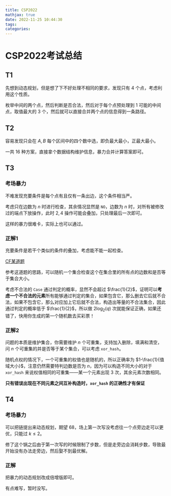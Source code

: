 ```yaml
---
title: CSP2022
mathjax: true
date: 2022-11-25 10:44:30
tags:
categories:
---
```


# CSP2022考试总结

## T1

先想到动态规划，但是想了下不好处理不相同的要求，发现只有 $4$ 个点，考虑利用这个性质。

枚举中间的两个点，然后判断是否合法，然后对于每个点预处理到 $1$ 可能的中间点，取值最大的 $3$ 个，然后就可以直接合并两个点的信息得到一条路径。

## T2

容易发现只会在 $A,B$ 每个区间中的四个数中选，即负最大最小，正最大最小。

一共 $16$ 种方案，直接拿个数据结构维护信息，暴力合并计算答案即可。

## T3

### 考场暴力

不难发现充要条件是每个点有且仅有一条出边，这个条件相当严。

考虑只在边数为 $n$ 时进行检查，其余情况显然是 `NO`，边数为 $n$ 时，对所有被修改过的端点下放操作，此时 $2,4$ 操作可能会叠加，只处理最后一次即可。

这样的暴力很难卡，实际上也可以通过。

### 正解1

充要条件是若干个类似的条件的叠加，考虑能不能一起检查。

[CF某道题](https://huanyp.cn/2022/10/17/%E6%AF%94%E8%B5%9B%E9%A2%98%E8%A7%A3%E6%80%BB%E7%BB%93%E6%84%9F%E6%82%9F/%E6%80%BB%E7%BB%93/CF1746/)

参考这道题的思路，可以随机一个集合检查这个在集合里的所有点的边数和是否等于集合大小。

考虑不合法的 `Case` 通过判定的概率，显然不会超过 $\frac{1}{2}$，证明可以**考虑一个不合法的元素**所有能够通过判定的集合，如果包含它，那么删去它后就不合法，如果不包含它，那么对应加上它后就不合法，构造出等量的不合法集合，因此通过判定的概率低于 $\frac{1}{2}$，所以做 $2\log_2(q)$ 次就能保证正确，如果还错了，快用你生成的第一个随机数去买彩票！

### 正解2

问题的本质是维护集合，你需要维护 $n$ 个可重集，支持加入删除，填满和清空，问 $n$ 个可重集的并是否等于某个集合，可以考虑 `xor_hash`。

随机点权的情况下，一个可重集的权值也是随机的，所以正确率为 $1-\frac{1}{值域大小}$，注意仍然需要特判边数是否为 $n$，因为可以构造不同大小的对于 `xor_hash` 来说权值相同的可重集——某一个元素出现 $3$ 次，其余元素次数相同。

**只有错误出现在不同元素之间互补构造时，`xor_hash` 的正确性才有保证**

## T4

### 考场暴力

可以把链提出来动态规划，期望 $68$，场上第一次写没考虑往一个点旁边走可以更优，只能过 $k\le 2$。

修了这个锅之后由于第一次写的时候限制了步数，但是走旁边会消耗步数，导致最开始没有办法走旁边，然后娶不到最优解。

### 正解

把暴力的动态规划改成倍增版即可。

有点难写，暂时没写。

